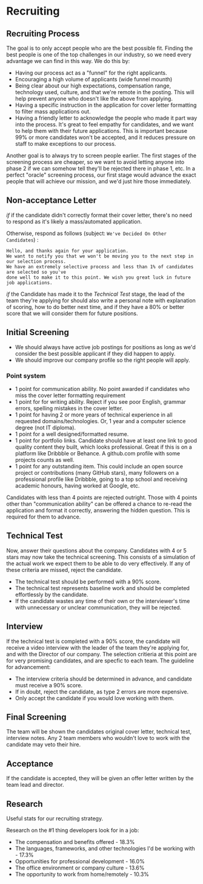 
# Recruiting

## Recruiting Process

The goal is to only accept people who are the best possible fit. Finding the best people is one of the top challenges in our industry, so we need every advantage we can find in this way. We do this by:

  * Having our process act as a "funnel" for the right applicants.
  * Encouraging a high volume of applicants (wide funnel mounth)
  * Being clear about our high expectations, compensation range, technology used, culture, and that we're remote in the posting. This will help prevent anyone who doesn't like the above from applying.
  * Having a specific instruction in the application for cover letter formatting to filter mass applications out.
  * Having a friendly letter to acknowledge the people who made it part way into the process. It's great to feel empathy for candidates, and we want to help them with their future applications. This is important because 99% or more candidates won't be accepted, and it reduces pressure on staff to make exceptions to our process.

Another goal is to always try to screen people earlier. The first stages of the screening process are cheaper, so we want to avoid letting anyone into phase 2 if we can somehow tell they'll be rejected there in phase 1, etc. In a perfect "oracle" screening process, our first stage would advance the exact people that will achieve our mission, and we'd just hire those immediately.

## Non-acceptance Letter

*if* if the candidate didn't correctly format their cover letter, there's no need to respond as it's likely a mass/automated application.

Otherwise, respond as follows (subject: `We've Decided On Other Candidates`) :
```
Hello, and thanks again for your application.
We want to notify you that we won't be moving you to the next step in our selection process.
We have an extremely selective process and less than 1% of candidates are selected so you've
done well to make it to this point. We wish you great luck in future job applications.
```

*if* the Candidate has made it to the *Technical Test* stage, the lead of the team they're applying for should also write a personal note with explanation of scoring, how to do better next time, and if they have a 80% or better score that we will consider them for future positions.

## Initial Screening

  * We should always have active job postings for positions as long as we'd consider the best possible applicant if they did happen to apply.
  * We should improve our company profile so the right people will apply.
  
### Point system

  * 1 point for communication ability. No point awarded if candidates who miss the cover letter formatting requirement
  * 1 point for for writing ability. Reject if you see poor English, grammar errors, spelling mistakes in the cover letter.
  * 1 point for having 2 or more years of technical experience in all requested domains/technologies. Or, 1 year and a computer science degree (not IT diploma).
  * 1 point for a well designed/formatted resume.
  * 1 point for portfolio links. Candidate should have at least one link to good quality content they built, which looks professional. Great if this is on a platform like Dribbble or Behance. A github.com profile with some projects counts as well.
  * 1 point for any outstanding item. This could include an open source project or contributions (many GitHub stars), many followers on a professional profile like Dribbble, going to a top school and receiving academic honours, having worked at Google, etc.
  
Candidates with less than 4 points are rejected outright. Those with 4 points other than "communication ability" can be offered a chance to re-read the application and format it correctly, answering the hidden question. This is required for them to advance.

## Technical Test

Now, answer their questions about the company. Candidates with 4 or 5 stars may now take the technical screening. This consists of a simulation of the actual work we expect them to be able to do very effectively. If any of these criteria are missed, reject the candidate.

  * The technical test should be performed with a 90% score.
  * The technical test represents baseline work and should be completed effortlessly by the candidate.
  * If the candidate wastes any time of their own or the interviewer's time with unnecessary or unclear communication, they will be rejected.

## Interview

If the technical test is completed with a 90% score, the candidate will receive a video interview with the leader of the team they're applying for, and with the Director of our company. The selection critieria at this point are for very promising candidates, and are specfic to each team. The guideline for advancement:

  * The interview criteria should be determined in advance, and candidate must receive a 90% score.
  * If in doubt, reject the candidate, as type 2 errors are more expensive.
  * Only accept the candidate if you would love working with them.

## Final Screening

The team will be shown the candidates original cover letter, technical test, interview notes. Any 2 team members who wouldn't love to work with the candidate may veto their hire.

## Acceptance

If the candidate is accepted, they will be given an offer letter written by the team lead and director.

## Research

Useful stats for our recruiting strategy.

Research on the #1 thing developers look for in a job:

  * The compensation and benefits offered - 18.3%
  * The languages, frameworks, and other technologies I'd be working with - 17.3%
  * Opportunities for professional development - 16.0%
  * The office environment or company culture - 13.6%
  * The opportunity to work from home/remotely - 10.3%
